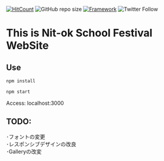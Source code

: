 [![HitCount](http://hits.dwyl.io/kakao1839/nitok-school-fes2019.svg)](http://hits.dwyl.io/kakao1839/nitok-school-fes2019)
![GitHub repo size](https://img.shields.io/github/repo-size/kakao1839/nitok-school-fes2019)
[![Framework](https://img.shields.io/badge/-React-70B8D1.svg?logo=react&style=popout)](https://reactjs.org)
![Twitter Follow](https://img.shields.io/twitter/follow/e381x?style=social)
# This is Nit-ok School Festival WebSite

## Use
```bash
npm install
```
```bash
npm start
```
Access: localhost:3000

## TODO:
･フォントの変更 <br>
･レスポンシブデザインの改良 <br>
･Galleryの改変
